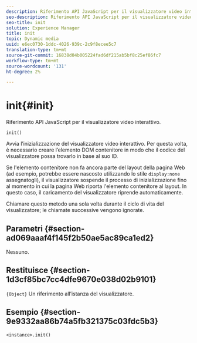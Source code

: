 ```yaml
---
description: Riferimento API JavaScript per il visualizzatore video interattivo.
seo-description: Riferimento API JavaScript per il visualizzatore video interattivo.
seo-title: init
solution: Experience Manager
title: init
topic: Dynamic media
uuid: e6ec0730-1ddc-4026-939c-2c9f8ecee5c7
translation-type: tm+mt
source-git-commit: 16838d04b005224fad6df215ab5bf8c25ef86fc7
workflow-type: tm+mt
source-wordcount: '131'
ht-degree: 2%

---
```



# init{#init}

Riferimento API JavaScript per il visualizzatore video interattivo.

`init()`

Avvia l’inizializzazione del visualizzatore video interattivo. Per questa volta, è necessario creare l’elemento DOM contenitore in modo che il codice del visualizzatore possa trovarlo in base al suo ID.

Se l&#39;elemento contenitore non fa ancora parte del layout della pagina Web (ad esempio, potrebbe essere nascosto utilizzando lo stile `display:none` assegnatogli), il visualizzatore sospende il processo di inizializzazione fino al momento in cui la pagina Web riporta l&#39;elemento contenitore al layout. In questo caso, il caricamento del visualizzatore riprende automaticamente.

Chiamare questo metodo una sola volta durante il ciclo di vita del visualizzatore; le chiamate successive vengono ignorate.

## Parametri {#section-ad069aaaf4f145f2b50ae5ac89ca1ed2}

Nessuno.

## Restituisce {#section-1d3cf85bc7cc4dfe9670e038d02b9101}

`{Object}` Un riferimento all’istanza del visualizzatore.

## Esempio {#section-9e9332aa86b74a5fb321375c03fdc5b3}

```
<instance>.init()
```


